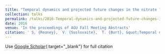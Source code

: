 ```yaml
---
title: "Temporal dynamics and projected future changes in the nitrate leaching in a small river catchment dominated by under-drained clay soil grasslands: analysis of high-frequency monitoring data"
collection: talks
permalink: /talks/2016-Temporal-dynamics-and-projected-future-changes-in-the-nitrate-leaching-in-a-small-river-catchment-dominated-by-under-drained-clay-soil-grasslands-analysis-of-high-frequency-monitoring-data
date: 2016
venue: 'In the proceedings of AGU Fall Meeting Abstracts'
citation: ' S. {Reaney},  V. {Suslovaite},  T. {Burt}, &quot;Temporal dynamics and projected future changes in the nitrate leaching in a small river catchment dominated by under-drained clay soil grasslands: analysis of high-frequency monitoring data.&quot; In the proceedings of AGU Fall Meeting Abstracts, 2016.'
---
```

Use [Google Scholar](https://scholar.google.com/scholar?q=Temporal+dynamics+and+projected+future+changes+in+the+nitrate+leaching+in+a+small+river+catchment+dominated+by+under+drained+clay+soil+grasslands:+analysis+of+high+frequency+monitoring+data){:target="_blank"} for full citation